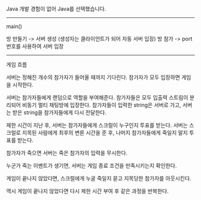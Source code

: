 Java 개발 경험이 없어 Java를 선택했습니다.

----------------------------------------------------------------------
main()

방 만들기 -> 서버 생성 (생성자는 클라이언트가 되어 자동 서버 입장)
방 참가 -> port 번호를 사용하여 서버 입장

----------------------------------------------------------------------
게임 흐름

서버는 정해진 개수의 참가자가 들어올 때까지 기다린다.
참가자가 모두 입장하면 게임을 시작한다.

서버는 참가자들에게 랜덤으로 역할을 부여해준다.
참가자들은 모두 입출력 스트림이 분리되어 비동기 멀티 채팅방에 입장한다.
참가자들이 입력한 string은 서버로 가고, 서버는 받은 string을 참가자들에게 다시 전달한다.

제한 시간이 지난 후, 서버는 참가자들에게 스크럴이 누구인지 투표를 받는다.
서버는 스크럴로 지목된 사람에게 최후의 변론 시간을 준 후, 나머지 참가자들에게 죽일지 말지 투표를 받는다.

참가자가 죽으면 서버는 죽은 참가자의 입력을 무시한다.

누군가 죽는 이벤트가 생기면, 서버는 게임 종료 조건을 만족시키는지 확인한다.

게임이 끝나지 않았다면, 스크럴에게 누굴 죽일지 묻고 지목당한 참가자를 아웃시킨다.

역시 게임이 끝나지 않았다면 다시 제한 시간 부여 후 같은 과정을 반복한다.



